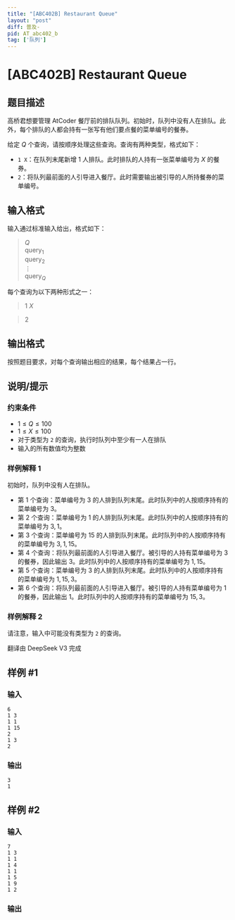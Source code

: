 ```yaml
---
title: "[ABC402B] Restaurant Queue"
layout: "post"
diff: 普及-
pid: AT_abc402_b
tag: ['队列']
---
```


# [ABC402B] Restaurant Queue

## 题目描述

[problemUrl]: https://atcoder.jp/contests/abc402/tasks/abc402_b

高桥君想要管理 AtCoder 餐厅前的排队队列。初始时，队列中没有人在排队。此外，每个排队的人都会持有一张写有他们要点餐的菜单编号的餐券。

给定 $Q$ 个查询，请按顺序处理这些查询。查询有两种类型，格式如下：

- `1 X`：在队列末尾新增 $1$ 人排队。此时排队的人持有一张菜单编号为 $X$ 的餐券。
- `2`：将队列最前面的人引导进入餐厅。此时需要输出被引导的人所持餐券的菜单编号。

## 输入格式

输入通过标准输入给出，格式如下：

> $Q$  
> $\mathrm{query}_1$  
> $\mathrm{query}_2$  
> $\vdots$  
> $\mathrm{query}_Q$

每个查询为以下两种形式之一：

> $1$ $X$

> $2$

## 输出格式

按照题目要求，对每个查询输出相应的结果，每个结果占一行。


## 说明/提示

### 约束条件

- $1 \leq Q \leq 100$
- $1 \leq X \leq 100$
- 对于类型为 `2` 的查询，执行时队列中至少有一人在排队
- 输入的所有数值均为整数

### 样例解释 1

初始时，队列中没有人在排队。  
- 第 $1$ 个查询：菜单编号为 $3$ 的人排到队列末尾。此时队列中的人按顺序持有的菜单编号为 $3$。  
- 第 $2$ 个查询：菜单编号为 $1$ 的人排到队列末尾。此时队列中的人按顺序持有的菜单编号为 $3,1$。  
- 第 $3$ 个查询：菜单编号为 $15$ 的人排到队列末尾。此时队列中的人按顺序持有的菜单编号为 $3,1,15$。  
- 第 $4$ 个查询：将队列最前面的人引导进入餐厅。被引导的人持有菜单编号为 $3$ 的餐券，因此输出 $3$。此时队列中的人按顺序持有的菜单编号为 $1,15$。  
- 第 $5$ 个查询：菜单编号为 $3$ 的人排到队列末尾。此时队列中的人按顺序持有的菜单编号为 $1,15,3$。  
- 第 $6$ 个查询：将队列最前面的人引导进入餐厅。被引导的人持有菜单编号为 $1$ 的餐券，因此输出 $1$。此时队列中的人按顺序持有的菜单编号为 $15,3$。  

### 样例解释 2

请注意，输入中可能没有类型为 `2` 的查询。

翻译由 DeepSeek V3 完成

## 样例 #1

### 输入

```
6
1 3
1 1
1 15
2
1 3
2
```

### 输出

```
3
1
```

## 样例 #2

### 输入

```
7
1 3
1 1
1 4
1 1
1 5
1 9
1 2
```

### 输出

```

```

